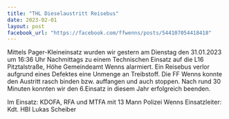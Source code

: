 ```yaml
---
title: "THL Dieselaustritt Reisebus"
date: 2023-02-01
layout: post
facebook_url: "https://facebook.com/ffwenns/posts/544107054418418"
---
```


Mittels Pager-Kleineinsatz wurden wir gestern am Dienstag den 31.01.2023 um 16:36 Uhr Nachmittags zu einem Technischen Einsatz auf die L16 Pitztalstraße, Höhe Gemeindeamt Wenns alarmiert. Ein Reisebus verlor aufgrund eines Defektes eine Unmenge an Treibstoff. Die FF Wenns konnte den Austritt rasch binden bzw. auffangen und auch stoppen. Nach rund 30 Minuten konnten wir den 6.Einsatz in diesem Jahr erfolgreich beenden.

Im Einsatz:
KDOFA, RFA und MTFA mit 13 Mann
Polizei Wenns
Einsatzleiter: Kdt. HBI Lukas Scheiber